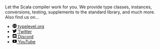 Let the Scala compiler work for you. We provide type classes, instances, conversions, testing, supplements to the standard library, and much more.  Also find us on...

* <a href="https://typelevel.org"><img src="images/iconmonstr-globe-3.svg" alt="Website icon" style="height: 1em;"> typelevel.org</img></a>
* <a href="https://twitter.com/typelevel"><img src="images/iconmonstr-twitter-1.svg" alt="Twitter" style="height: 1em;"> Twitter</a>
* <a href="https://discord.com/invite/XF3CXcMzqD"><img src="images/iconmonstr-discord-1.svg" alt="Discord icon" style="height: 1em;"> Discord</img></a>
* <a href="https://www.youtube.com/channel/UC-CzKrmtV55SlW2eL3k1RRQ"><img src="images/iconmonstr-youtube-6.svg" alt="YouTube icon" style="height: 1em;"> YouTube</img></a>
